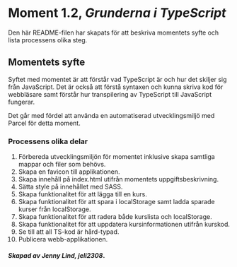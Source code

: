 # Moment 1.2, _Grunderna i TypeScript_
Den här README-filen har skapats för att beskriva momentets syfte och lista processens olika steg.

## Momentets syfte

Syftet med momentet är att förstår vad TypeScript är och hur det skiljer sig från JavaScript. Det är också att förstå syntaxen och kunna skriva kod för webbläsare samt förstår hur transpilering av TypeScript till JavaScript fungerar. 

Det går med fördel att använda en automatiserad utvecklingsmiljö med Parcel för detta moment.

### Processens olika delar

1. Förbereda utvecklingsmiljön för momentet inklusive skapa samtliga mappar och filer som behövs.
2. Skapa en favicon till applikationen.
3. Skapa innehåll på index.html utifrån momentets uppgiftsbeskrivning.
4. Sätta style på innehållet med SASS.
5. Skapa funktionalitet för att lägga till en kurs.
6. Skapa funktionalitet för att spara i localStorage samt ladda sparade kurser från localStorage.
7. Skapa funktionalitet för att radera både kurslista och localStorage.
8. Skapa funktionalitet för att uppdatera kursinformationen utifrån kurskod.
9. Se till att all TS-kod är hård-typad.
10. Publicera webb-applikationen.

#### _Skapad av Jenny Lind, jeli2308_.
